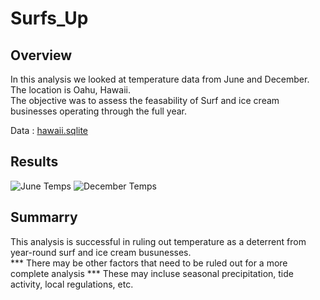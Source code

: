 # Surfs_Up

## Overview

In this analysis we looked at temperature data from June and December. The location is Oahu, Hawaii.  
The objective was to assess the feasability of Surf and ice cream businesses operating through the full year.

Data : [hawaii.sqlite](https://github.com/David-P23/surfs_up/blob/master/OneDrive/Desktop/My_Repos/surfs_up/hawaii.sqlite)

## Results

![June Temps](https://user-images.githubusercontent.com/91306342/155452074-9c5d5cd1-9db0-4ca9-8108-ac18a9aa4eee.PNG) ![December Temps](https://user-images.githubusercontent.com/91306342/155452090-765b2218-25ce-4aa9-9244-ebac68c527be.PNG)

## Summarry

This analysis is successful in ruling out temperature as a deterrent from year-round surf and ice cream busunesses.  
*** There may be other factors that need to be ruled out for a more complete analysis ***
These may incluse seasonal precipitation, tide activity, local regulations, etc.
